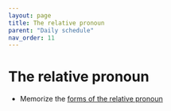 ```yaml
---
layout: page
title: The relative pronoun
parent: "Daily schedule"
nav_order: 11
---
```



# The relative pronoun

- Memorize the [forms of the relative pronoun](https://hellenike.github.io/textbook/topics/module4/relative-pronoun/)
